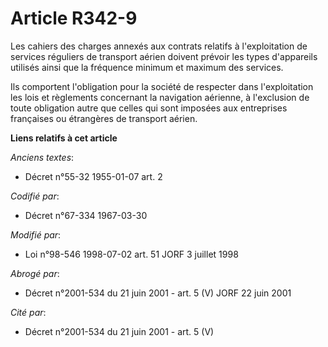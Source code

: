 # Article R342-9

Les cahiers des charges annexés aux contrats relatifs à l'exploitation de services réguliers de transport aérien doivent
prévoir les types d'appareils utilisés ainsi que la fréquence minimum et maximum des services.

Ils comportent l'obligation pour la société de respecter dans l'exploitation les lois et règlements concernant la navigation
aérienne, à l'exclusion de toute obligation autre que celles qui sont imposées aux entreprises françaises ou étrangères de
transport aérien.

**Liens relatifs à cet article**

_Anciens textes_:

  - Décret n°55-32 1955-01-07 art. 2

_Codifié par_:

  - Décret n°67-334 1967-03-30

_Modifié par_:

  - Loi n°98-546 1998-07-02 art. 51 JORF 3 juillet 1998

_Abrogé par_:

  - Décret n°2001-534 du 21 juin 2001 - art. 5 (V) JORF 22 juin 2001

_Cité par_:

  - Décret n°2001-534 du 21 juin 2001 - art. 5 (V)
